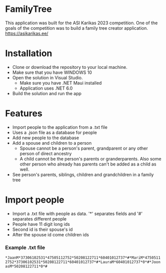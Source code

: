 # FamilyTree
This application was built for the ASI Karikas 2023 competition. One of the goals of the competition was to build a family tree creator application. https://asikarikas.ee/

# Installation

* Clone or download the repository to your local machine.
* Make sure that you have WINDOWS 10
* Open the solution in Visual Studio.
  * Make sure you have .NET Maui installed
  * Application uses .NET 6.0
* Build the solution and run the app

# Features
* Import people to the application from a .txt file
* Uses a .json file as a database for people
* Add new people to the database
* Add a spouse and children to a person
  * Spouse cannot be a person's parent, grandparent or any other person of direct ancestry
  * A child cannot be the person's parents or granderparents. Also some other person who already has parents can't be added as a child as well.
* See person's parents, siblings, children and grandchildren in a family tree

# Import people
* Import a .txt file with people as data. '*' separates fields and '#' separates different people
* People have 11 digit long ids
* Second id is their spouse's id
* After the spouse id come children ids
### Example .txt file
`*JaanM*37306102531*47505112752*50208122711*60401012737*#*MariM*47505112752*37306102531*50208122711*60401012737*#*LauraM*60401012737*0*#*JoonasM*50208122711*0*#`
